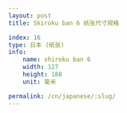 ```yaml
---
layout: post
title: Skiroku ban 6 纸张尺寸规格

index: 16
type: 日本 (纸张)
info:
    name: shiroku ban 6
    width: 127
    height: 188
    unit: 毫米

permalink: /cn/japanese/:slug/
---
```



